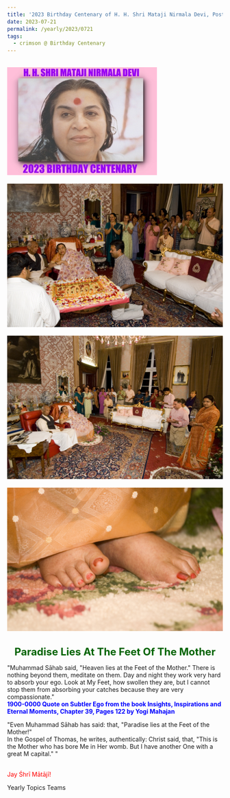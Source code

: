 ```yaml
---
title: '2023 Birthday Centenary of H. H. Shri Mataji Nirmala Devi, Post 23 on the Lotus Feet Day (the day when in 2006-0721 we celebrated 1000 Months of Love)'
date: 2023-07-21
permalink: /yearly/2023/0721
tags:
  - crimson @ Birthday Centenary
---
```


<br>
<div style="text-align: left"><img src="/images/100Years.jpg" width="350" /></div><br>

<div style="text-align: center"><img src="/images/image1205_13_Photo_credit_Matthew_Cooper.jpg" /></div>

<br>

<div style="text-align: center"><img src="/images/image1206_15_Photo_credit_Matthew_Cooper.jpg" /></div>

<br>

<div style="text-align: center"><img src="/images/image1207_17_Photo_credit_Matthew_Cooper.jpg" /></div>

<br>
<p style="color:DarkGreen; text-align:center">
<font size="+2"><b>Paradise Lies At The Feet Of The Mother</b><br></font>
</p>

<p>
"Muhammad Sāhab said, "Heaven lies at the Feet of the Mother." There is nothing beyond them, meditate on them. Day and night they work very hard to absorb your ego. Look at My Feet, how swollen they are, but I cannot stop them from absorbing your catches because they are very compassionate."<br>
<font color="blue"><b>1900-0000 Quote on Subtler Ego from the book Insights, Inspirations and Eternal Moments, Chapter 39, Pages 122 by Yogi Mahajan</b></font><br>
</p>

<p>
"Even Muhammad Sāhab has said: that, "Paradise lies at the Feet of the Mother!"<br>
In the Gospel of Thomas, he writes, authentically: Christ said, that, "This is the Mother who has bore Me in Her womb. But I have another One with a great M capital." "<br>
<font color="blue"><b></b></font><br>
</p>



<p style="color:red;">Jay Śhrī Mātājī!<br></p>

<p>Yearly Topics Teams</p>